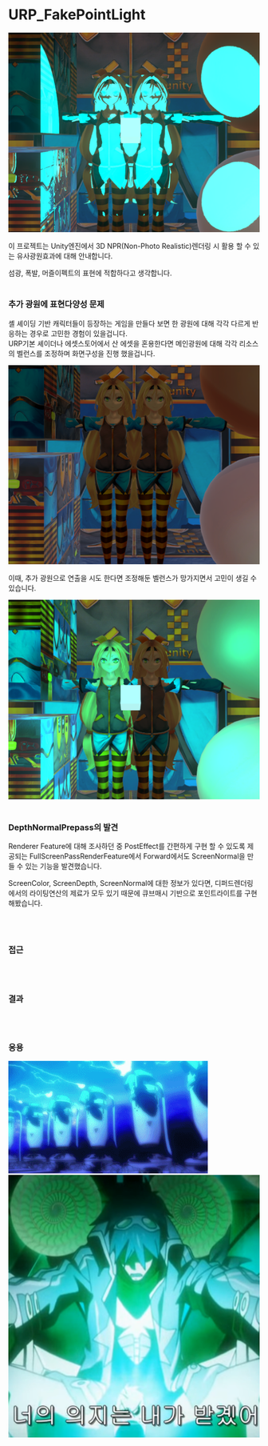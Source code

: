 # URP_FakePointLight


<img src="https://github.com/haiun/URP_FakePointLight/blob/main/ReadmeImage/K-003.png?raw=true"/>

이 프로젝트는 Unity엔진에서 3D NPR(Non-Photo Realistic)렌더링 시 활용 할 수 있는 유사광원효과에 대해 안내합니다.<br>

섬광, 폭발, 머즐이펙트의 표현에 적합하다고 생각합니다.
<br>
<br>

### 추가 광원에 표현다양성 문제

셸 셰이딩 기반 캐릭터들이 등장하는 게임을 만들다 보면 한 광원에 대해 각각 다르게 반응하는 경우로 고민한 경험이 있을겁니다.<br>
URP기본 셰이더나 에셋스토어에서 산 에셋을 혼용한다면 메인광원에 대해 각각 리소스의 벨런스를 조정하며 화면구성을 진행 했을겁니다.<br>

<img src="https://github.com/haiun/URP_FakePointLight/blob/main/ReadmeImage/K-005.png?raw=true"/>

이때, 추가 광원으로 연출을 시도 한다면 조정해둔 벨런스가 망가지면서 고민이 생길 수 있습니다.<br>

<img src="https://github.com/haiun/URP_FakePointLight/blob/main/ReadmeImage/K-001.png?raw=true"/>
<br>
<br>

### DepthNormalPrepass의 발견

Renderer Feature에 대해 조사하던 중 PostEffect를 간편하게 구현 할 수 있도록 제공되는 FullScreenPassRenderFeature에서 Forward에서도 ScreenNormal을 만들 수 있는 기능을 발견했습니다.<br>

ScreenColor, ScreenDepth, ScreenNormal에 대한 정보가 있다면, 디퍼드렌더링에서의 라이팅연산의 제료가 모두 있기 때문에 큐브매시 기반으로 포인트라이트를 구현해봤습니다.

<br>
<br>

### 접근



<br>
<br>

### 결과

<br>
<br>

### 응용

<img src="https://raw.githubusercontent.com/haiun/URP_FakePointLight/refs/heads/main/ReadmeImage/eva_railgun.webp"/>
<img src="https://github.com/haiun/URP_FakePointLight/blob/main/ReadmeImage/simon.png?raw=true"/>
